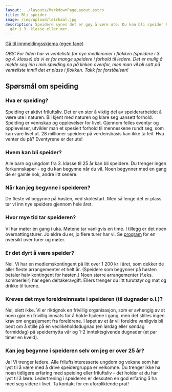 ```yaml
---
layout: ../layouts/MarkdownPageLayout.astro
title: Bli speider
image: /img/upload/leirbaal.jpg
description: Speidere synes det er gøy å være ute. Du kan bli speider hvis du
  går i 3. klasse eller mer.
---
```

<a href="https://min.speiding.no/register/in/group/1003" target="_blank">Gå til innmeldingsskjema (egen fane)</a>

*OBS: F﻿or tiden har vi venteliste for nye medlemmer i flokken (speidere i 3. og 4. klasse) da vi er for mange speidere i forhold til ledere. Det er mulig å melde seg inn i min.speiding.no på linken ovenfor, men man vil bli satt på venteliste inntil det er plass i flokken. Takk for forståelsen!*

## Spørsmål om speiding

### Hva er speiding?

Speiding er aktivt friluftsliv. Det er en stor å viktig del av speiderarbeidet å være ute i naturen. Bli kjent med naturen og klare seg uansett forhold. Speiding er vennskap og opplevelser for livet. Gjennom felles eventyr og opplevelser, utvikler man et spesielt forhold til menneskene rundt seg, som kan vare livet ut. 28 millioner speidere på verdensbasis kan ikke ta feil. Hva venter du på? Eventyrene er der ute!

### Hvem kan bli speider?

Alle barn og ungdom fra 3. klasse til 25 år kan bli speidere. Du trenger ingen forkunnskaper - og du kan begynne når du vil. Noen begynner med en gang de er gamle nok, andre litt senere.

### Når kan jeg begynne i speideren?

De fleste vil begynne på høsten, ved skolestart. Men så lenge det er plass tar vi inn nye speidere gjennom hele året.

### Hvor mye tid tar speideren?

Vi har møter én gang i uka. Møtene tar vanligvis en time. I tillegg er det noen overnattingsturer. Jo eldre du er, jo flere turer har vi. Se [program](/program/) for en oversikt over turer og møter.

### Er det dyrt å være speider?

Nei. Vi har en medlemskontingent på litt over 1 200 kr i året, som dekker de aller fleste arrangementer et helt år. (Speidere som begynner på høsten betaler halv kontingent for høsten.) Noen større arrangementer (f.eks. sommerleir) har egen deltakeravgift. Ellers trenger du litt turutstyr og mat og drikke til turene.

### Kreves det mye foreldreinnsats i speideren (til dugnader o.l.)?

Nei, slett ikke. Vi er riktignok en frivillig organisasjon, som er avhengig av at noen gjør en frivillig innsats for å holde hjulene i gang, men det stilles ingen krav om engasjement fra foreldrene. I løpet av et år vil foreldre vanligvis bli bedt om å stille på én vedlikeholdsdugnad (en lørdag eller søndag formiddag) på speiderhytta vår og 1-2 inntektsgivende dugnader (et par timer en kveld).

### Kan jeg begynne i speideren selv om jeg er over 25 år?

Ja! Vi trenger ledere. Alle friluftsinteresserte ungdom og voksne som har lyst til å være med å drive speidergruppa er velkomne. Du trenger ikke ha noen tidligere erfaring med speiding eller friluftsliv - det holder at du har lyst til å lære. Ledertrening i speideren er dessuten en god erfaring å ha med seg videre i livet. Ta kontakt for en uforpliktende prat!